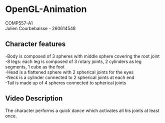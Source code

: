 # OpenGL-Animation
COMP557-A1<br/>
Julien Courbebaisse - 260614548

## Character features
-Body is composed of 3 spheres with middle sphere covering the root joint<br/>
-8 legs: each leg is composed of 3 rotary joints, 2 cylinders as leg segments, 1 cube as the foot<br/>
-Head is a flattened sphere with 2 spherical joints for the eyes<br/>
-Neck is a cylinder connected to 2 spherical joints at each end<br/>
-Tail is made up of 4 spheres connected to spherical joints<br/>

## Video Description
The character performs a quick dance which activates all his joints at least once.
